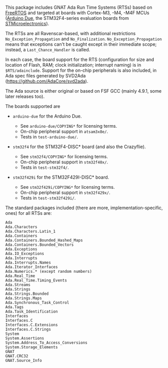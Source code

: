 This package includes GNAT Ada Run Time Systems (RTSs) based on
[FreeRTOS](http://www.freertos.org) and targeted at boards with
Cortex-M3, -M4, -M4F MCUs ([Arduino Due](http://www.arduino.org), the
STM32F4-series evaluation boards from
[STMicroelectronics](http://www.st.com)).

The RTSs are all Ravenscar-based, with additional restrictions
`No_Exception_Propagation` and `No_Finalization`.
`No_Exception_Propagation` means that exceptions can't be caught
except in their immediate scope; instead, a `Last_Chance_Handler` is
called.

In each case, the board support for the RTS (configuration for size
and location of Flash, RAM; clock initialization; interrupt naming) is
in `$RTS/adainclude`. Support for the on-chip peripherals is also
included, in Ada spec files generated by SVD2Ada
(https://github.com/AdaCore/svd2ada).

The Ada source is either original or based on FSF GCC (mainly 4.9.1,
some later releases too).

The boards supported are

* `arduino-due` for the Arduino Due.
  * See `arduino-due/COPYING*` for licensing terms.
  * On-chip peripheral support in `atsam3x8e/`.
  * Tests in `test-arduino-due/`.

* `stm32f4` for the STM32F4-DISC* board (and also the Crazyflie).
  * See `stm32f4/COPYING*` for licensing terms.
  * On-chip peripheral support in `stm32f40x/`.
  * Tests in `test-stm32f4/`.

* `stm32f429i` for the STM32F429I-DISC* board.
  * See `stm32f429i/COPYING*` for licensing terms.
  * On-chip peripheral support in `stm32f429x/`.
  * Tests in `test-stm32f429i/`.

The standard packages included (there are more, implementation-specific,
ones) for all RTSs are:

    Ada
    Ada.Characters
    Ada.Characters.Latin_1
    Ada.Containers
    Ada.Containers.Bounded_Hashed_Maps
    Ada.Containers.Bounded_Vectors
    Ada.Exceptions
    Ada.IO_Exceptions
    Ada.Interrupts
    Ada.Interrupts.Names
    Ada.Iterator_Interfaces
    Ada.Numerics.* (except random numbers)
    Ada.Real_Time
    Ada.Real_Time.Timing_Events
    Ada.Streams
    Ada.Strings
    Ada.Strings.Bounded
    Ada.Strings.Maps
    Ada.Synchronous_Task_Control
    Ada.Tags
    Ada.Task_Identification
    Interfaces
    Interfaces.C
    Interfaces.C.Extensions
    Interfaces.C.Strings
    System
    System.Assertions
    System.Address_To_Access_Conversions
    System.Storage_Elements
    GNAT
    GNAT.CRC32
    GNAT.Source_Info
